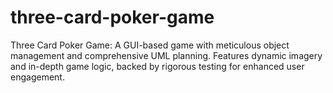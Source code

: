 # three-card-poker-game
Three Card Poker Game: A GUI-based game with meticulous object management and comprehensive UML planning. Features dynamic imagery and in-depth game logic, backed by rigorous testing for enhanced user engagement.
